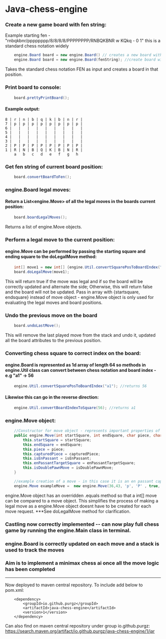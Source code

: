 # Java-chess-engine

### Create a new game board with fen string:
Example starting fen - "rnbqkbnr/pppppppp/8/8/8/8/PPPPPPPP/RNBQKBNR w KQkq - 0 1" this is a standard chess notation widely
```java
    engine.Board board = new engine.Board() // creates a new board with the starting chess FEN
    engine.Board board = new engine.Board(fenString); //create board with custom FEN
```
Takes the standard chess notation FEN as input and creates a board in that position.


### Print board to console:

```java
    board.prettyPrintBoard();
```
#### Example output:
```
8 | r | n | b | q | k | b | n | r |
7 | p | p | p | p | p | p | p | p | 
6 |   |   |   |   |   |   |   |   | 
5 |   |   |   |   |   |   |   |   |
4 |   |   |   |   |   |   |   |   |
3 |   |   |   |   |   |   |   |   |
2 | P | P | P | P | P | P | P | P |
1 | R | N | B | Q | K | B | N | R |
    a   b   c   d   e   f   g   h
```

### Get fen string of current board position:
```java
    board.convertBoardToFen();
```

### engine.Board legal moves:

#### Return a List<engine.Move> of all the legal moves in the boards current position:
```java
    board.boardLegalMoves();
```
Returns a list of engine.Move objects.

### Perform a legal move to the current position:
#### engine.Move can be performed by passing the starting square and ending square to the doLegalMove method:
```java 
    int[] move1 = new int[] {engine.Util.convertSquarePosToBoardIndex("a2"), engine.Util.convertSquarePosToBoardIndex("a4")};
    board.doLegalMove(move1);
```
This will return true if the move was legal  and if so the board will be correctly updated and alternate the side;
Otherwise, this will return false and the board will not be updated.
Pass in array with {startsquare, endsquare} instead of move object - engine.Move object is only used for evaluating the legal moves and board positions.

### Undo the previous move on the board
```java
    board.undoLastMove();
```
This will remove the last played move from the stack and undo it, updated all the board attributes to the previous position.

### Converting chess square to correct index on the board:
#### engine.Board is represented as  1d array of length 64 so methods in engine.Util class can convert between chess notation and board index - e.g "a1" -> 56
```java
    engine.Util.convertSquarePosToBoardIndex("a1"); //returns 56
```
#### Likewise this can go in the reverse direction:
```java 
    engine.Util.convertBoardIndexToSquare(56); //returns a1
```

### engine.Move object:

```java
    //Constructor for move object - represents important properties of a move so that the move can be undone when removed from move stack
    public engine.Move(int startSquare, int endSquare, char piece, char capturedPiece, boolean isEnPassant, int enPassantTargetSquare, boolean isDoublePawnMove){
        this.startSquare = startSquare;
        this.endSquare = endSquare;
        this.piece = piece;
        this.capturedPiece = capturedPiece;
        this.isEnPassant = isEnPassant;
        this.enPassantTargetSquare = enPassantTargetSquare;
        this.isDoublePawnMove = isDoublePawnMove;
    }

    //example creation of a move - in this case it is an en passant capture move
    engine.Move exampleMove =  new engine.Move(36,43, 'p', 'P' , true, board.getEnPassantTargetSquare(), false);
```
engine.Move object has an overridden .equals method so that a int[] move can be compared to a move object. This simplifies the process of making a legal move as a engine.Move object doesnt have to be created for each move request.
***See doLegalMove method for clarification.

### Castling now correctly implemented -- can now play full chess game by running the engine.Main class in terminal.
### engine.Board is correctly updated on each move and a stack is used to track the moves
### Aim is to implement a minimax chess ai once all the move logic has been completed

---

Now deployed to maven central repository. To include add below to pom.xml:
```
    <dependency>
        <groupId>io.github.purgz</groupId>
        <artifactId>java-chess-engine</artifactId>
        <version>1</version>
    </dependency>
```
Can also find on maven central repository under group io.github.purgz:
https://search.maven.org/artifact/io.github.purgz/java-chess-engine/1/jar
